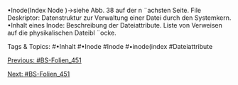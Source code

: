 •Inode(Index Node )→siehe Abb. 38 auf der n ¨achsten Seite.
File Deskriptor: Datenstruktur zur Verwaltung einer Datei durch den Systemkern.
•Inhalt eines Inode:
Beschreibung der Dateiattribute.
Liste von Verweisen auf die physikalischen Dateibl ¨ocke.

   Tags & Topics:
   #•Inhalt
   #•Inode
   #Inode
   #•inode(index
   #Dateiattribute

[Previous: #BS-Folien_451](BS-Folien_451.md)

[Next: #BS-Folien_451](BS-Folien_451.md)